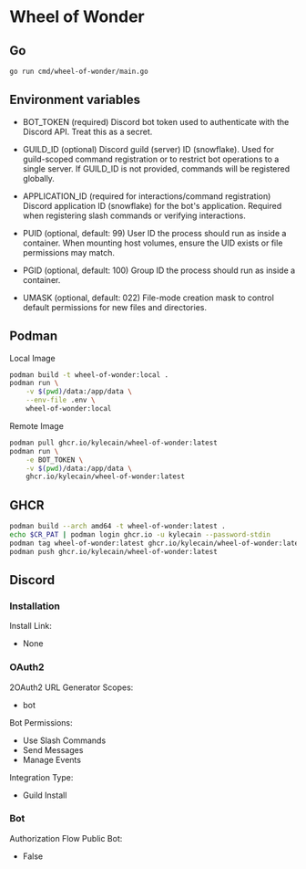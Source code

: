 # Wheel of Wonder

## Go

```zsh
go run cmd/wheel-of-wonder/main.go 
```

## Environment variables

- BOT_TOKEN (required)
    Discord bot token used to authenticate with the Discord API. Treat this as a secret.

- GUILD_ID (optional)
    Discord guild (server) ID (snowflake). Used for guild-scoped command registration or to restrict bot operations to a single server. If GUILD_ID is not provided, commands will be registered globally.

- APPLICATION_ID (required for interactions/command registration)
    Discord application ID (snowflake) for the bot's application. Required when registering slash commands or verifying interactions.

- PUID (optional, default: 99)
    User ID the process should run as inside a container. When mounting host volumes, ensure the UID exists or file permissions may match.

- PGID (optional, default: 100)
    Group ID the process should run as inside a container.

- UMASK (optional, default: 022)
    File-mode creation mask to control default permissions for new files and directories.

## Podman

Local Image

```zsh
podman build -t wheel-of-wonder:local .
podman run \
    -v $(pwd)/data:/app/data \
    --env-file .env \
    wheel-of-wonder:local
```

Remote Image

```zsh
podman pull ghcr.io/kylecain/wheel-of-wonder:latest
podman run \
    -e BOT_TOKEN \
    -v $(pwd)/data:/app/data \
    ghcr.io/kylecain/wheel-of-wonder:latest
```

## GHCR

```zsh
podman build --arch amd64 -t wheel-of-wonder:latest .
echo $CR_PAT | podman login ghcr.io -u kylecain --password-stdin
podman tag wheel-of-wonder:latest ghcr.io/kylecain/wheel-of-wonder:latest
podman push ghcr.io/kylecain/wheel-of-wonder:latest
```

## Discord

### Installation

Install Link:

- None

### OAuth2

2OAuth2 URL Generator
Scopes:

- bot

Bot Permissions:

- Use Slash Commands
- Send Messages
- Manage Events

Integration Type:

- Guild Install

### Bot

Authorization Flow
Public Bot:

- False
